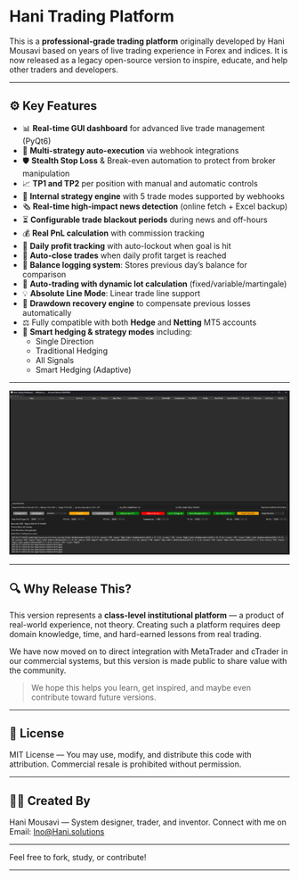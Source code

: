 # Hani Trading Platform

This is a **professional-grade trading platform** originally developed by Hani Mousavi based on years of live trading experience in Forex and indices. It is now released as a legacy open-source version to inspire, educate, and help other traders and developers.

---

## ⚙️ Key Features

- 📊 **Real-time GUI dashboard** for advanced live trade management (PyQt6)
- 🤖 **Multi-strategy auto-execution** via webhook integrations
- 🛡️ **Stealth Stop Loss** & Break-even automation to protect from broker manipulation
- 📈 **TP1 and TP2** per position with manual and automatic controls
- 🔌 **Internal strategy engine** with 5 trade modes supported by webhooks
- 🗞️ **Real-time high-impact news detection** (online fetch + Excel backup)
- ⏳ **Configurable trade blackout periods** during news and off-hours
- 💰 **Real PnL calculation** with commission tracking
- 📅 **Daily profit tracking** with auto-lockout when goal is hit
- 💼 **Auto-close trades** when daily profit target is reached
- 📘 **Balance logging system**: Stores previous day’s balance for comparison
- 🔁 **Auto-trading with dynamic lot calculation** (fixed/variable/martingale)
- 💡 **Absolute Line Mode**: Linear trade line support
- 💸 **Drawdown recovery engine** to compensate previous losses automatically
- ⚖️ Fully compatible with both **Hedge** and **Netting** MT5 accounts
- 🧠 **Smart hedging & strategy modes** including:
  - Single Direction
  - Traditional Hedging
  - All Signals
  - Smart Hedging (Adaptive)

---

![Dashboard Screenshot](images/Hani-Platform.png)


---

## 🔍 Why Release This?

This version represents a **class-level institutional platform** — a product of real-world experience, not theory. Creating such a platform requires deep domain knowledge, time, and hard-earned lessons from real trading.

We have now moved on to direct integration with MetaTrader and cTrader in our commercial systems, but this version is made public to share value with the community.

> We hope this helps you learn, get inspired, and maybe even contribute toward future versions.

---

## 📜 License

MIT License — You may use, modify, and distribute this code with attribution. Commercial resale is prohibited without permission.

---

## 👨‍💻 Created By

Hani Mousavi — System designer, trader, and inventor. Connect with me on Email: [Ino@Hani.solutions](mailto\:Ino@Hani.solutions)

---

Feel free to fork, study, or contribute!

---

